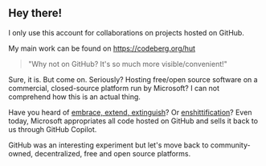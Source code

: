 ## Hey there!

I only use this account for collaborations on projects hosted on GitHub.

My main work can be found on https://codeberg.org/hut

> "Why not on GitHub? It's so much more visible/convenient!"

Sure, it is. But come on. Seriously? Hosting free/open source software on a commercial, closed-source platform run by Microsoft? I can not comprehend how this is an actual thing.

Have you heard of [embrace, extend, extinguish](https://en.wikipedia.org/wiki/Embrace,_extend,_and_extinguish)? Or [enshittification](https://en.wikipedia.org/wiki/Enshittification)? Even today, Microsoft appropriates all code hosted on GitHub and sells it back to us through GitHub Copilot.

GitHub was an interesting experiment but let's move back to community-owned, decentralized, free and open source platforms.
